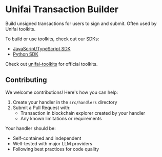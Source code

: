 # Unifai Transaction Builder

Build unsigned transactions for users to sign and submit. Often used by Unifai toolkits.

To build or use toolkits, check out our SDKs:

- [JavaScript/TypeScript SDK](https://github.com/unifai-network/unifai-sdk-js)
- [Python SDK](https://github.com/unifai-network/unifai-sdk-py)

Check out [unifai-toolkits](https://github.com/unifai-network/unifai-toolkits) for official toolkits.

## Contributing

We welcome contributions! Here's how you can help:

1. Create your handler in the `src/handlers` directory
2. Submit a Pull Request with:
   - Transaction in blockchain explorer created by your handler
   - Any known limitations or requirements

Your handler should be:
- Self-contained and independent
- Well-tested with major LLM providers
- Following best practices for code quality
